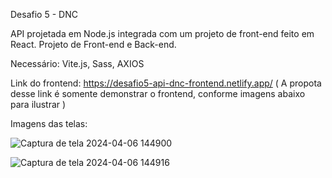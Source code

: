 Desafio 5 - DNC

API projetada em Node.js integrada com um projeto de front-end feito em React. Projeto de Front-end e Back-end.

Necessário: Vite.js, Sass, AXIOS

Link do frontend: https://desafio5-api-dnc-frontend.netlify.app/
( A propota desse link é somente demonstrar o frontend, conforme imagens abaixo para ilustrar )

Imagens das telas: 

![Captura de tela 2024-04-06 144900](https://github.com/wigderne/Desafio5_API_DNC/assets/95500372/be513d93-5548-4c69-9814-dfa3d3312699)

![Captura de tela 2024-04-06 144916](https://github.com/wigderne/Desafio5_API_DNC/assets/95500372/4eafee97-aa66-426c-a4c6-bb52fd8f6d99)
